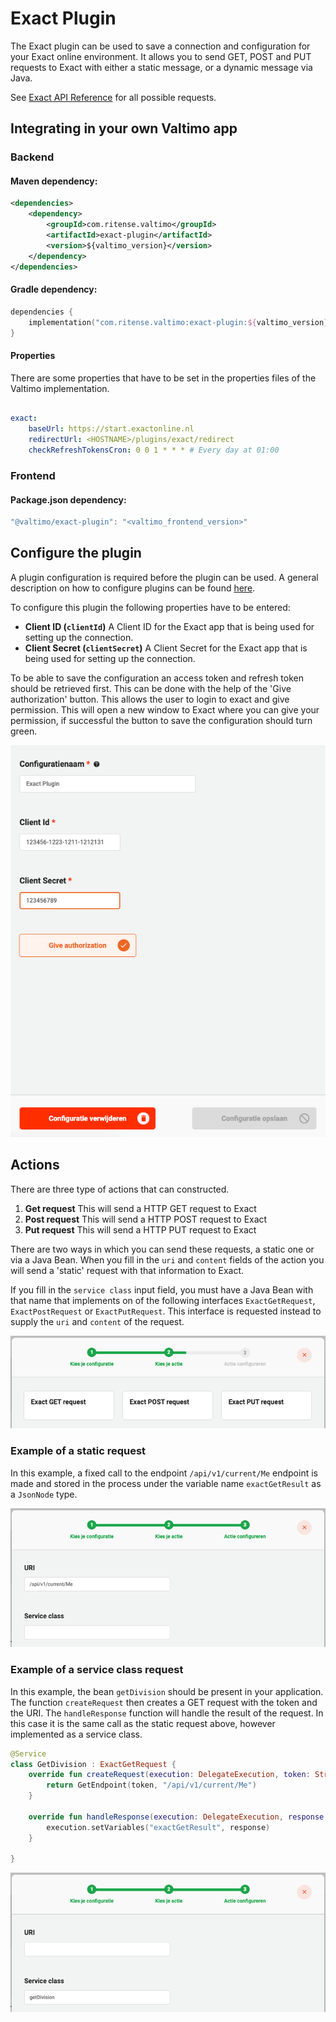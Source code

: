 # Exact Plugin

The Exact plugin can be used to save a connection and configuration for your Exact online environment. It allows you to send GET, POST and PUT requests to Exact with either a static message, or a dynamic message via Java.

See [Exact API Reference](https://start.exactonline.nl/docs/HlpRestAPIResources.aspx) for all possible requests.

## Integrating in your own Valtimo app

### Backend

#### Maven dependency:

```xml
<dependencies>
    <dependency>
        <groupId>com.ritense.valtimo</groupId>
        <artifactId>exact-plugin</artifactId>
        <version>${valtimo_version}</version>
    </dependency>
</dependencies>
```

#### Gradle dependency:

```kotlin
dependencies {
    implementation("com.ritense.valtimo:exact-plugin:${valtimo_version}")
}
```

#### Properties

There are some properties that have to be set in the properties files of the Valtimo implementation.

```yaml

exact:
    baseUrl: https://start.exactonline.nl
    redirectUrl: <HOSTNAME>/plugins/exact/redirect
    checkRefreshTokensCron: 0 0 1 * * * # Every day at 01:00

```

### Frontend

#### Package.json dependency:

```javascript
"@valtimo/exact-plugin": "<valtimo_frontend_version>"
```

## Configure the plugin

A plugin configuration is required before the plugin can be used. A general description on how to configure plugins can be found [here](broken-reference).

To configure this plugin the following properties have to be entered:

* **Client ID (`clientId`)** A Client ID for the Exact app that is being used for setting up the connection.
* **Client Secret (`clientSecret`)** A Client Secret for the Exact app that is being used for setting up the connection.

To be able to save the configuration an access token and refresh token should be retrieved first. This can be done with the help of the 'Give authorization' button. This allows the user to login to exact and give permission. This will open a new window to Exact where you can give your permission, if successful the button to save the configuration should turn green.

![img.png](../../.gitbook/assets/configuration-screen.png)

## Actions

There are three type of actions that can constructed.

1. **Get request** This will send a HTTP GET request to Exact
2. **Post request** This will send a HTTP POST request to Exact
3. **Put request** This will send a HTTP PUT request to Exact

There are two ways in which you can send these requests, a static one or via a Java Bean. When you fill in the `uri` and `content` fields of the action you will send a 'static' request with that information to Exact.

If you fill in the `service class` input field, you must have a Java Bean with that name that implements on of the following interfaces `ExactGetRequest`, `ExactPostRequest` or `ExactPutRequest`. This interface is requested instead to supply the `uri` and `content` of the request.

![img.png](../../.gitbook/assets/actions-screen.png)

### Example of a static request

In this example, a fixed call to the endpoint `/api/v1/current/Me` endpoint is made and stored in the process under the variable name `exactGetResult` as a `JsonNode` type.

![img.png](../../.gitbook/assets/static-get-request.png)

### Example of a service class request

In this example, the bean `getDivision` should be present in your application. The function `createRequest` then creates a GET request with the token and the URI. The `handleResponse` function will handle the result of the request. In this case it is the same call as the static request above, however implemented as a service class.

```kotlin
@Service
class GetDivision : ExactGetRequest {
    override fun createRequest(execution: DelegateExecution, token: String): GetEndpoint {
        return GetEndpoint(token, "/api/v1/current/Me")
    }

    override fun handleResponse(execution: DelegateExecution, response: JsonNode) {
        execution.setVariables("exactGetResult", response)
    }

}
```

![img.png](../../.gitbook/assets/service-class-get-request.png)
